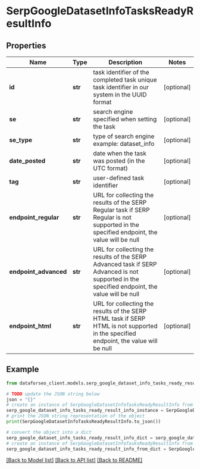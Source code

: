 # SerpGoogleDatasetInfoTasksReadyResultInfo


## Properties

Name | Type | Description | Notes
------------ | ------------- | ------------- | -------------
**id** | **str** | task identifier of the completed task unique task identifier in our system in the UUID format | [optional] 
**se** | **str** | search engine specified when setting the task | [optional] 
**se_type** | **str** | type of search engine example: dataset_info | [optional] 
**date_posted** | **str** | date when the task was posted (in the UTC format) | [optional] 
**tag** | **str** | user-defined task identifier | [optional] 
**endpoint_regular** | **str** | URL for collecting the results of the SERP Regular task if SERP Regular is not supported in the specified endpoint, the value will be null | [optional] 
**endpoint_advanced** | **str** | URL for collecting the results of the SERP Advanced task if SERP Advanced is not supported in the specified endpoint, the value will be null | [optional] 
**endpoint_html** | **str** | URL for collecting the results of the SERP HTML task if SERP HTML is not supported in the specified endpoint, the value will be null | [optional] 

## Example

```python
from dataforseo_client.models.serp_google_dataset_info_tasks_ready_result_info import SerpGoogleDatasetInfoTasksReadyResultInfo

# TODO update the JSON string below
json = "{}"
# create an instance of SerpGoogleDatasetInfoTasksReadyResultInfo from a JSON string
serp_google_dataset_info_tasks_ready_result_info_instance = SerpGoogleDatasetInfoTasksReadyResultInfo.from_json(json)
# print the JSON string representation of the object
print(SerpGoogleDatasetInfoTasksReadyResultInfo.to_json())

# convert the object into a dict
serp_google_dataset_info_tasks_ready_result_info_dict = serp_google_dataset_info_tasks_ready_result_info_instance.to_dict()
# create an instance of SerpGoogleDatasetInfoTasksReadyResultInfo from a dict
serp_google_dataset_info_tasks_ready_result_info_from_dict = SerpGoogleDatasetInfoTasksReadyResultInfo.from_dict(serp_google_dataset_info_tasks_ready_result_info_dict)
```
[[Back to Model list]](../README.md#documentation-for-models) [[Back to API list]](../README.md#documentation-for-api-endpoints) [[Back to README]](../README.md)


